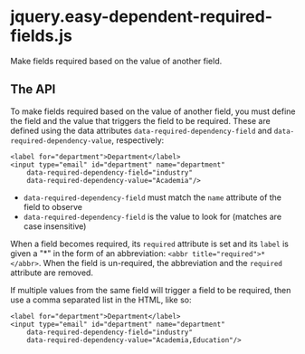 jquery.easy-dependent-required-fields.js
===================================

Make fields required based on the value of another field.

The API
-------

To make fields required based on the value of another field, you must define the field and the value that triggers the field to be required. These are defined using the data attributes `data-required-dependency-field` and `data-required-dependency-value`, respectively:

	<label for="department">Department</label>
	<input type="email" id="department" name="department" 
		data-required-dependency-field="industry"
		data-required-dependency-value="Academia"/>

 *    `data-required-dependency-field` must match the `name` attribute of the field to observe
 *    `data-required-dependency-field` is the value to look for (matches are case insensitive)

When a field becomes required, its `required` attribute is set and its `label` is given a "*" in the form of an abbreviation: `<abbr title="required">*</abbr>`. When the field is un-required, the abbreviation and the `required` attribute are removed.

If multiple values from the same field will trigger a field to be required, then use a comma separated list in the HTML, like so:

    <label for="department">Department</label>
    <input type="email" id="department" name="department" 
        data-required-dependency-field="industry"
        data-required-dependency-value="Academia,Education"/>